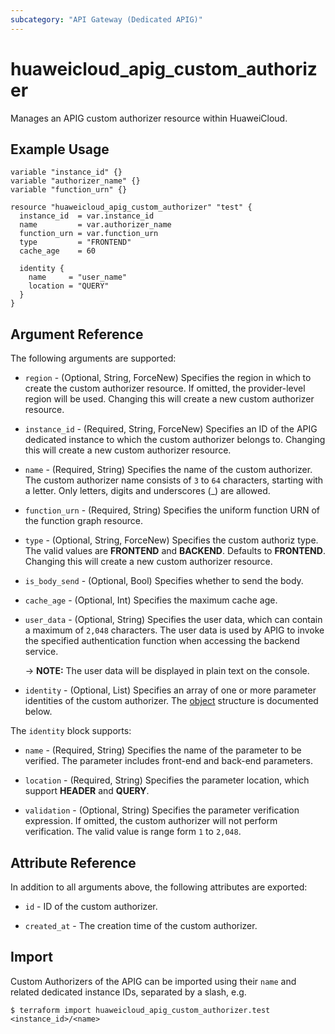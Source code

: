 ```yaml
---
subcategory: "API Gateway (Dedicated APIG)"
---
```


# huaweicloud_apig_custom_authorizer

Manages an APIG custom authorizer resource within HuaweiCloud.

## Example Usage

```hcl
variable "instance_id" {}
variable "authorizer_name" {}
variable "function_urn" {}

resource "huaweicloud_apig_custom_authorizer" "test" {
  instance_id  = var.instance_id
  name         = var.authorizer_name
  function_urn = var.function_urn
  type         = "FRONTEND"
  cache_age    = 60

  identity {
    name     = "user_name"
    location = "QUERY"
  }
}
```

## Argument Reference

The following arguments are supported:

* `region` - (Optional, String, ForceNew) Specifies the region in which to create the custom authorizer resource.
  If omitted, the provider-level region will be used.
  Changing this will create a new custom authorizer resource.

* `instance_id` - (Required, String, ForceNew) Specifies an ID of the APIG dedicated instance to which the
  custom authorizer belongs to.
  Changing this will create a new custom authorizer resource.

* `name` - (Required, String) Specifies the name of the custom authorizer.
  The custom authorizer name consists of `3` to `64` characters, starting with a letter.
  Only letters, digits and underscores (_) are allowed.

* `function_urn` - (Required, String) Specifies the uniform function URN of the function graph resource.

* `type` - (Optional, String, ForceNew) Specifies the custom authoriz type.
  The valid values are **FRONTEND** and **BACKEND**. Defaults to **FRONTEND**.
  Changing this will create a new custom authorizer resource.

* `is_body_send` - (Optional, Bool) Specifies whether to send the body.

* `cache_age` - (Optional, Int) Specifies the maximum cache age.

* `user_data` - (Optional, String) Specifies the user data, which can contain a maximum of `2,048` characters.
  The user data is used by APIG to invoke the specified authentication function when accessing the backend service.

  -> **NOTE:** The user data will be displayed in plain text on the console.

* `identity` - (Optional, List) Specifies an array of one or more parameter identities of the custom authorizer.
  The [object](#authorizer_identity) structure is documented below.

<a name="authorizer_identity"></a>
The `identity` block supports:

* `name` - (Required, String) Specifies the name of the parameter to be verified.
  The parameter includes front-end and back-end parameters.

* `location` - (Required, String) Specifies the parameter location, which support **HEADER** and **QUERY**.

* `validation` - (Optional, String) Specifies the parameter verification expression.
  If omitted, the custom authorizer will not perform verification.
  The valid value is range form `1` to `2,048`.

## Attribute Reference

In addition to all arguments above, the following attributes are exported:

* `id` - ID of the custom authorizer.

* `created_at` - The creation time of the custom authorizer.

## Import

Custom Authorizers of the APIG can be imported using their `name` and related dedicated instance IDs, separated by a
slash, e.g.

```shell
$ terraform import huaweicloud_apig_custom_authorizer.test <instance_id>/<name>
```
